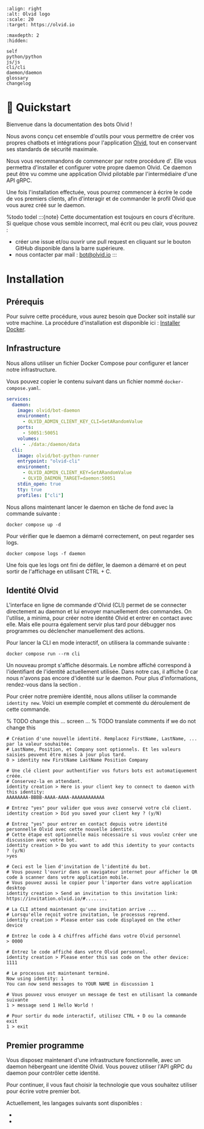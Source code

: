 ```{image} _static/images/olvid.png
:align: right
:alt: Olvid logo
:scale: 20
:target: https://olvid.io
```

```{toctree}
:maxdepth: 2
:hidden:

self
python/python
js/js
cli/cli
daemon/daemon
glossary
changelog
```

# 🚀 Quickstart

Bienvenue dans la documentation des bots Olvid !

Nous avons conçu cet ensemble d'outils pour vous permettre de créer vos propres chatbots et intégrations pour l'application [Olvid](https://olvid.io), tout en conservant ses standards de sécurité maximale.

Nous vous recommandons de commencer par notre procédure d'[](#installation).
Elle vous permettra d'installer et configurer votre propre daemon Olvid.
Ce daemon peut être vu comme une application Olvid pilotable par l'intermédiaire d'une API gRPC.

Une fois l'installation effectuée, vous pourrez commencer à écrire le code de vos premiers clients, afin d'interagir et de commander le profil Olvid que vous aurez créé sur le daemon.

%todo todel
:::{note}
Cette documentation est toujours en cours d'écriture. Si quelque chose vous semble incorrect, mal écrit ou peu clair, vous pouvez :
- créer une issue et/ou ouvrir une pull request en cliquant sur le bouton GitHub disponible dans la barre supérieure.
- nous contacter par mail : [bot@olvid.io](mailto:bot@olvid.io)
:::

# Installation
## Prérequis

Pour suivre cette procédure, vous aurez besoin que Docker soit installé sur votre machine.
La procédure d'installation est disponible ici : [Installer Docker](https://docs.docker.com/engine/install/).

## Infrastructure

Nous allons utiliser un fichier Docker Compose pour configurer et lancer notre infrastructure.

Vous pouvez copier le contenu suivant dans un fichier nommé `docker-compose.yaml`.

```yaml
services:
  daemon:
    image: olvid/bot-daemon
    environment:
      - OLVID_ADMIN_CLIENT_KEY_CLI=SetARandomValue
    ports:
      - 50051:50051
    volumes:
      - ./data:/daemon/data
  cli:
    image: olvid/bot-python-runner
    entrypoint: "olvid-cli"
    environment:
      - OLVID_ADMIN_CLIENT_KEY=SetARandomValue
      - OLVID_DAEMON_TARGET=daemon:50051
    stdin_open: true
    tty: true
    profiles: ["cli"]
```

Nous allons maintenant lancer le daemon en tâche de fond avec la commande suivante :

```shell
docker compose up -d
```

Pour vérifier que le daemon a démarré correctement, on peut regarder ses logs.

```shell
docker compose logs -f daemon
```

Une fois que les logs ont fini de défiler, le daemon a démarré et on peut sortir de l'affichage en utilisant CTRL + C.

## Identité Olvid

L'interface en ligne de commande d'Olvid (CLI) permet de se connecter directement au daemon et lui envoyer manuellement des commandes.
On l'utilise, a minima, pour créer notre identité Olvid et entrer en contact avec elle.
Mais elle pourra également servir plus tard pour débugger nos programmes ou déclencher manuellement des actions.

Pour lancer la CLI en mode interactif, on utilisera la commande suivante :

```shell
docker compose run --rm cli
```

Un nouveau prompt s'affiche désormais. Le nombre affiché correspond à l'identifiant de l'identité actuellement utilisée.
Dans notre cas, il affiche 0 car nous n'avons pas encore d'identité sur le daemon.
Pour plus d'informations, rendez-vous dans la section [](/cli/cli).

Pour créer notre première identité, nous allons utiliser la commande `identity new`.
Voici un exemple complet et commenté du déroulement de cette commande.

% TODO change this ... screen ...
% TODO translate comments if we do not change this
```shell
# Création d'une nouvelle identité. Remplacez FirstName, LastName, ... par la valeur souhaitée.
# LastName, Position, et Company sont optionnels. Et les valeurs saisies peuvent être mises à jour plus tard.
0 > identity new FirstName LastName Position Company

# Une clé client pour authentifier vos futurs bots est automatiquement créée. 
# Conservez-la en attendant.
identity creation > Here is your client key to connect to daemon with this identity:
AAAAAAAA-BBBB-AAAA-AAAA-AAAAAAAAAAAA

# Entrez "yes" pour valider que vous avez conservé votre clé client.
identity creation > Did you saved your client key ? (y/N)

# Entrez "yes" pour entrer en contact depuis votre identité personnelle Olvid avec cette nouvelle identité.
# Cette étape est optionnelle mais nécessaire si vous voulez créer une discussion avec votre bot.
identity creation > Do you want to add this identity to your contacts ? (y/N)
>yes

# Ceci est le lien d'invitation de l'identité du bot.
# Vous pouvez l'ouvrir dans un navigateur internet pour afficher le QR code à scanner dans votre application mobile.
# Vous pouvez aussi le copier pour l'importer dans votre application desktop
identity creation > Send an invitation to this invitation link: https://invitation.olvid.io/#........

# La CLI attend maintenant qu'une invitation arrive ...
# Lorsqu'elle reçoit votre invitation, le processus reprend.
identity creation > Please enter sas code displayed on the other device

# Entrez le code à 4 chiffres affiché dans votre Olvid personnel
> 0000

# Entrez le code affiché dans votre Olvid personnel.
identity creation > Please enter this sas code on the other device: 1111

# Le processus est maintenant terminé.
Now using identity: 1
You can now send messages to YOUR NAME in discussion 1

# Vous pouvez vous envoyer un message de test en utilisant la commande suivante
1 > message send 1 Hello World !

# Pour sortir du mode interactif, utilisez CTRL + D ou la commande exit
1 > exit
```

## Premier programme

Vous disposez maintenant d'une infrastructure fonctionnelle, avec un daemon hébergeant une identité Olvid.
Vous pouvez utiliser l'API gRPC du daemon pour contrôler cette identité.

Pour continuer, il vous faut choisir la technologie que vous souhaitez utiliser pour écrire votre premier bot.

Actuellement, les langages suivants sont disponibles :

- [](python/python)
- [](js/js)
